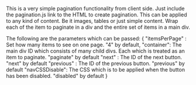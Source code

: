 This is a very simple pagination functionality from client side. Just include the pagination.js link to the HTML to create pagination. This can be applied to any kind of content. Be it images, tables or just simple content. Wrap each of the item to paginate in a div and the entire set of items in a main div.

The following are the parameters which can be passed:
    {
        "itemsPerPage" : Set how many items to see on one page. "4" by default,
        "container": The main div ID which consists of many child divs. Each which is treated  as an item to paginate. "paginate" by default
        "next" : The ID of the next button. "next" by default
        "previous" : The ID of the previous button. "previous" by default
        "navCSSDisable": The CSS which is to be applied when the button has been disabled. "disabled" by default
    }
    
